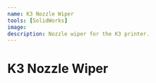 ```yaml
---
name: K3 Nozzle Wiper
tools: [SolidWorks]
image:
description: Nozzle wiper for the K3 printer.
---
```


# K3 Nozzle Wiper
